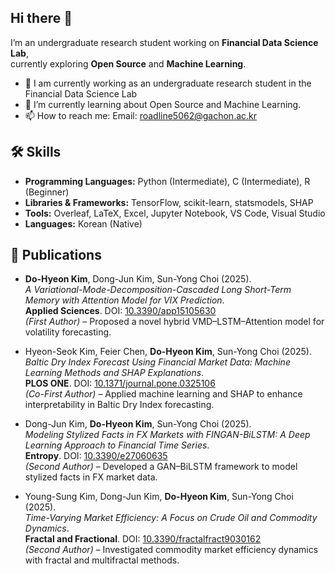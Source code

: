 ## Hi there 👋
I’m an undergraduate research student working on **Financial Data Science Lab**,  
currently exploring **Open Source** and **Machine Learning**.
<!--
**roadavailable/roadavailable** is a ✨ _special_ ✨ repository because its `README.md` (this file) appears on your GitHub profile.

Here are some ideas to get you started:
-->
- 🔭 I am currently working as an undergraduate research student in the Financial Data Science Lab
- 🌱 I’m currently learning about Open Source and Machine Learning.
- 📫 How to reach me: Email: [roadline5062@gachon.ac.kr](mailto:roadline5062@gachon.ac.kr)

## 🛠 Skills

- **Programming Languages:** Python (Intermediate), C (Intermediate), R (Beginner)  
- **Libraries & Frameworks:** TensorFlow, scikit-learn, statsmodels, SHAP  
- **Tools:** Overleaf, LaTeX, Excel, Jupyter Notebook, VS Code, Visual Studio  
- **Languages:** Korean (Native)

## 📄 Publications

- **Do-Hyeon Kim**, Dong-Jun Kim, Sun-Yong Choi (2025).  
  *A Variational-Mode-Decomposition-Cascaded Long Short-Term Memory with Attention Model for VIX Prediction*.  
  **Applied Sciences**. DOI: [10.3390/app15105630](https://doi.org/10.3390/app15105630)  
  *(First Author)* – Proposed a novel hybrid VMD–LSTM–Attention model for volatility forecasting.  

- Hyeon-Seok Kim, Feier Chen, **Do-Hyeon Kim**, Sun-Yong Choi (2025).  
  *Baltic Dry Index Forecast Using Financial Market Data: Machine Learning Methods and SHAP Explanations*.  
  **PLOS ONE**. DOI: [10.1371/journal.pone.0325106](https://doi.org/10.1371/journal.pone.0325106)  
  *(Co-First Author)* – Applied machine learning and SHAP to enhance interpretability in Baltic Dry Index forecasting.  

- Dong-Jun Kim, **Do-Hyeon Kim**, Sun-Yong Choi (2025).  
  *Modeling Stylized Facts in FX Markets with FINGAN-BiLSTM: A Deep Learning Approach to Financial Time Series*.  
  **Entropy**. DOI: [10.3390/e27060635](https://doi.org/10.3390/e27060635)  
  *(Second Author)* – Developed a GAN–BiLSTM framework to model stylized facts in FX market data.  

- Young-Sung Kim, Dong-Jun Kim, **Do-Hyeon Kim**, Sun-Yong Choi (2025).  
  *Time-Varying Market Efficiency: A Focus on Crude Oil and Commodity Dynamics*.  
  **Fractal and Fractional**. DOI: [10.3390/fractalfract9030162](https://doi.org/10.3390/fractalfract9030162)  
  *(Second Author)* – Investigated commodity market efficiency dynamics with fractal and multifractal methods.  
